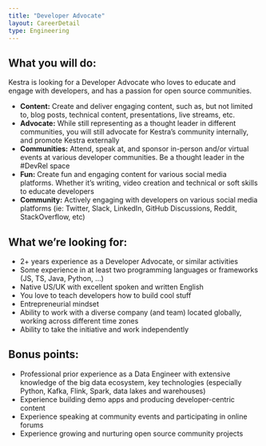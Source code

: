 ```yaml
---
title: "Developer Advocate"
layout: CareerDetail
type: Engineering
---
```


## What you will do:

Kestra is looking for a Developer Advocate who loves to educate and engage with developers, and has a passion for open source communities.

- **Content:** Create and deliver engaging content, such as, but not limited to, blog posts, technical content, presentations, live streams, etc.
- **Advocate:** While still representing as a thought leader in different communities, you will still advocate for Kestra’s community internally, and promote Kestra externally
- **Communities:** Attend, speak at, and sponsor in-person and/or virtual events at various developer communities. Be a thought leader in the #DevRel space
- **Fun:** Create fun and engaging content for various social media platforms. Whether it’s writing, video creation and technical or soft skills to educate developers
- **Community:** Actively engaging with developers on various social media platforms (ie: Twitter, Slack, LinkedIn, GitHub Discussions, Reddit, StackOverflow, etc)

## What we’re looking for:

- 2+ years experience as a Developer Advocate, or similar activities
- Some experience in at least two programming languages or frameworks (JS, TS, Java, Python, …)
- Native US/UK with excellent spoken and written English
- You love to teach developers how to build cool stuff
- Entrepreneurial mindset
- Ability to work with a diverse company (and team) located globally, working across different time zones
- Ability to take the initiative and work independently

## Bonus points:

- Professional prior experience as a Data Engineer with extensive knowledge of the big data ecosystem, key technologies (especially Python, Kafka, Flink, Spark, data lakes and warehouses)
- Experience building demo apps and producing developer-centric content
- Experience speaking at community events and participating in online forums
- Experience growing and nurturing open source community projects
